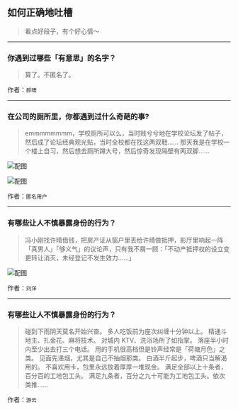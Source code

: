 ## 如何正确地吐槽

> 看点好段子，有个好心情～


 
---

### 你遇到过哪些「有意思」的名字？

> 算了。不匿名了。


作者：`郝啸`

---

### 在公司的厕所里，你都遇到过什么奇葩的事?

> emmmmmmmm，学校厕所可以么，当时贱兮兮地在学校论坛发了帖子，然后成了论坛经典观光贴，当时全校都在找这两双鞋......
> 那天我是在学校一个楼上自习，然后想去厕所蹲大号，然后惊奇发现隔壁有两双脚......



![配图](http://pic4.zhimg.com/70/v2-ff36e338a45c29801ac2c4aed41c9f13_b.jpg)



![配图](http://pic3.zhimg.com/70/v2-a601d07efd8001d707f2fcb722115f72_b.jpg)


作者：`匿名用户`

---

### 有哪些让人不慎暴露身份的行为？

> 冯小刚找许晴借钱，把房产证从窗户里丢给许晴做抵押，影厅里响起一阵「真男人」「够义气」的议论声，只有我不屑一顾：「不动产抵押权的设立变更转让消灭，未经登记不发生效力……」



![配图](http://pic3.zhimg.com/70/v2-9ad08bcd8ec3b063f4a3e68910c41462_b.jpg)


作者：`刘洋`

---

### 有哪些让人不慎暴露身份的行为？

> 碰到下雨阴天莫名开始兴奋。
> 多人吃饭前为座次纠缠十分钟以上。
> 精通斗地主、扎金花、麻将技术。
> 对城内 KTV、洗浴场所了如指掌。
> 落座半小时内至少出去打三个电话。
> 用的手机很高档但是铃声经常是「荷塘月色」之类。
> 见面先递烟，尤其是自己不抽烟那类。
> 白酒半斤起步，啤酒只当解渴用的。
> 不喜欢用卡，包里永远放着厚厚一堆现金。
> 满足全部以上十条者，百分百的工地包工头。
> 满足九条者，百分之九十可能为工地包工头。依次类推……


作者：`游云`